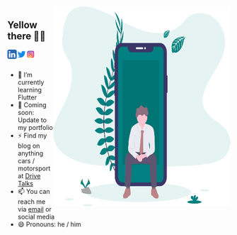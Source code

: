 <img align="right" src="https://raw.githubusercontent.com/itsmordecai/itsmordecai/master/assets/images/seat-in-mobile.svg" height="450px" width="400px">

## Yellow there 👋😂

<a href="https://linkedin.com/in/itsmordecai">
  <img align="left" alt="Mordecai Kipng'etich | LinkedIn" width="21px" src="https://raw.githubusercontent.com/itsmordecai/itsmordecai/master/assets/social-icons/linkedin.svg" />
</a>
<a href="https://twitter.com/itsmordecai_">
  <img align="left" alt="Mordecai Kipng'etich | Twitter" width="21px" src="https://raw.githubusercontent.com/itsmordecai/itsmordecai/master/assets/social-icons/twitter.svg" />
</a>
<a href="https://instagram.com/itsmordecai_">
  <img align="left" alt="Mordecai Kipng'etich | Instagram" width="21px" src="https://raw.githubusercontent.com/itsmordecai/itsmordecai/master/assets/social-icons/instagram.svg" />
</a>

<br/>
<br/>

- 🌱 I’m currently learning Flutter
- 💬 Coming soon: Update to my portfolio
- ⚡ Find my blog on anything cars / motorsport at [Drive Talks](https://drivetalks.car.blog)
- 📫 You can reach me via [email](mailto:mordecai.kipngetich@gmail.com) or social media
- 😄 Pronouns: he / him

<!--
- 🔭 I’m currently working on ...
- 👯 I’m looking to collaborate on ...
- 🤔 I’m looking for help with ...
- 💬 Ask me about ...
- ⚡ Fun fact: ...
-->
